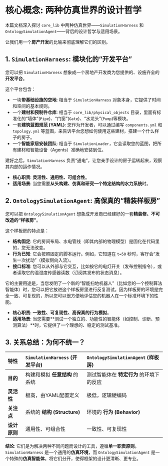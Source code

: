 # 核心概念: 两种仿真世界的设计哲学

本篇文档深入探讨 `core_lib` 中两种仿真世界——`SimulationHarness` 和 `OntologySimulationAgent`——背后的设计哲学与适用场景。

让我们用一个**房产开发**的比喻来彻底理解它们的区别。

## 1. `SimulationHarness`: 模块化的“开发平台”

您可以把 `SimulationHarness` 想象成一个房地产开发商为您提供的、设施齐全的**开发平台**。

这个平台包含：
*   一块**带基础设施的空地**: 相当于 `SimulationHarness` 对象本身，它提供了时间和空间的基本规则。
*   一个**建材和预制件仓库**: 相当于 `core_lib/physical_objects` 目录，里面有标准化的“墙体”(`Pipe`)、“门窗”(`Gate`)、“水龙头”(`Pump`)等模块。
*   一套**建筑蓝图规范 (YAML)**: 您作为开发者，可以通过编写 `components.yml` 和 `topology.yml` 等蓝图，来告诉平台您想如何使用这些建材，搭建一个什么样子的房子。
*   一个**智能家居安装团队**: 相当于 `SimulationLoader`，它会读取您的蓝图，把所有建材和智能设备（Agents）准确地安装到位。

建好之后，`SimulationHarness` 负责“通电”，让您亲手设计的房子运转起来，观察其内部的运作情况。

*   **核心职责**: **灵活性、通用性、可组合性**。
*   **适用场景**: 当您需要**从头构建、仿真和研究一个特定结构的水力系统**时。

## 2. `OntologySimulationAgent`: 高保真的“精装样板房”

您可以把 `OntologySimulationAgent` 想象成开发商已经建好的一套**精装修、不可改造的“样板房”**。

这个样板房的特点是：
*   **结构固定**: 它的房间布局、水电管线（即其内部的物理模型）是固化在代码里的，您无法改变。
*   **行为已知**: 它会按照固定的脚本运行。例如，它知道在 `t=50` 秒时，客厅会“发生一次扰动”（模拟侧向入流）。
*   **接口标准**: 您可以从外部与它交互，比如按它的电灯开关（发布控制指令），或者读取它的温湿度传感器读数（订阅其发布的状态消息）。

它的主要用途是，当您发明了一个新的“智能扫地机器人”（比如您的一个控制算法智能体）时，您可以把它放进这个样板房里进行反复测试。因为样板房的环境是完全一致、可复现的，所以您可以很方便地评估您的机器人在一个标准环境下的性能。

*   **核心职责**: **一致性、可复现性、高保真的行为模拟**。
*   **适用场景**: 当您需要**测试一个独立的、功能性的智能体（如控制、诊断、预测算法）**时，它提供了一个理想的、稳定的测试基准。

## 3. 关系总结：为何不统一？

| 特性 | `SimulationHarness` (开发平台) | `OntologySimulationAgent` (样板房) |
| :--- | :--- | :--- |
| **目的** | 构建和模拟 **任意结构** 的系统 | 测试智能体在 **特定行为** 的环境下的反应 |
| **灵活性** | 极高，由YAML配置定义 | 极低，逻辑硬编码 |
| **关注点** | 系统的 **结构 (Structure)** | 环境的 **行为 (Behavior)** |
| **设计原则** | 通用性、可组合性 | 一致性、可复现性 |

**结论**: 它们是为解决两种不同问题而设计的工具，遵循**单一职责原则**。`SimulationHarness` 是一个通用的**仿真环境**，而 `OntologySimulationAgent` 是一个特殊的**仿真智能体**。将它们分开，使得框架的设计更清晰、更专业。
